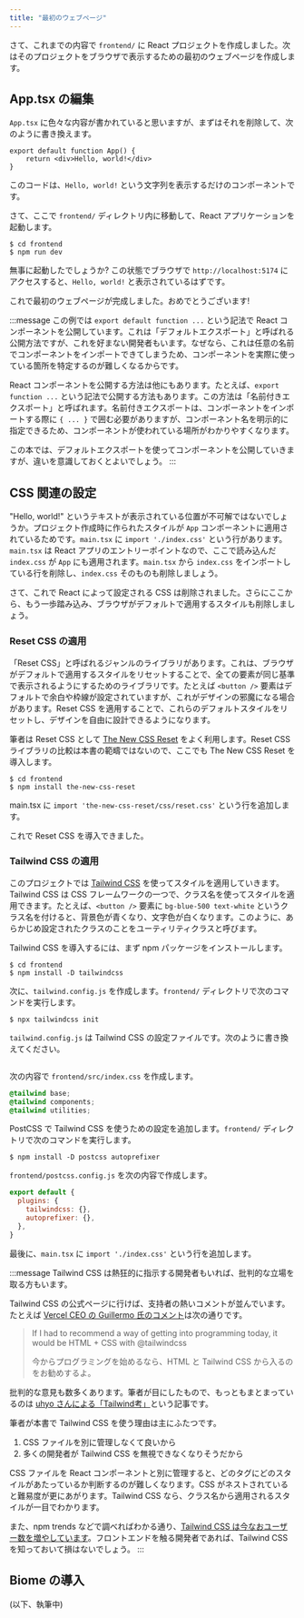 ```yaml
---
title: "最初のウェブページ"
---
```


さて、これまでの内容で `frontend/` に React プロジェクトを作成しました。次はそのプロジェクトをブラウザで表示するための最初のウェブページを作成します。

## App.tsx の編集

`App.tsx` に色々な内容が書かれていると思いますが、まずはそれを削除して、次のように書き換えます。

```tsx
export default function App() {
    return <div>Hello, world!</div>
}
```

このコードは、`Hello, world!` という文字列を表示するだけのコンポーネントです。

さて、ここで `frontend/` ディレクトリ内に移動して、React アプリケーションを起動します。

```shell
$ cd frontend
$ npm run dev
```

無事に起動したでしょうか? この状態でブラウザで `http://localhost:5174` にアクセスすると、`Hello, world!` と表示されているはずです。

これで最初のウェブページが完成しました。おめでとうございます!

:::message
この例では `export default function ...` という記法で React コンポーネントを公開しています。これは「デフォルトエクスポート」と呼ばれる公開方法ですが、これを好まない開発者もいます。なぜなら、これは任意の名前でコンポーネントをインポートできてしまうため、コンポーネントを実際に使っている箇所を特定するのが難しくなるからです。

React コンポーネントを公開する方法は他にもあります。たとえば、`export function ...` という記法で公開する方法もあります。この方法は「名前付きエクスポート」と呼ばれます。名前付きエクスポートは、コンポーネントをインポートする際に `{ ... }` で囲む必要がありますが、コンポーネント名を明示的に指定できるため、コンポーネントが使われている場所がわかりやすくなります。

この本では、デフォルトエクスポートを使ってコンポーネントを公開していきますが、違いを意識しておくとよいでしょう。
:::

## CSS 関連の設定

"Hello, world!" というテキストが表示されている位置が不可解ではないでしょうか。プロジェクト作成時に作られたスタイルが `App` コンポーネントに適用されているためです。`main.tsx` に `import './index.css'` という行があります。`main.tsx` は React アプリのエントリーポイントなので、ここで読み込んだ `index.css` が `App` にも適用されます。`main.tsx` から `index.css` をインポートしている行を削除し、`index.css` そのものも削除しましょう。

さて、これで React によって設定される CSS は削除されました。さらにここから、もう一歩踏み込み、ブラウザがデフォルトで適用するスタイルも削除しましょう。

### Reset CSS の適用

「Reset CSS」と呼ばれるジャンルのライブラリがあります。これは、ブラウザがデフォルトで適用するスタイルをリセットすることで、全ての要素が同じ基準で表示されるようにするためのライブラリです。たとえば `<button />` 要素はデフォルトで余白や枠線が設定されていますが、これがデザインの邪魔になる場合があります。Reset CSS を適用することで、これらのデフォルトスタイルをリセットし、デザインを自由に設計できるようになります。

筆者は Reset CSS として [The New CSS Reset](https://github.com/elad2412/the-new-css-reset) をよく利用します。Reset CSS ライブラリの比較は本書の範疇ではないので、ここでも The New CSS Reset を導入します。

```shell
$ cd frontend
$ npm install the-new-css-reset
```

main.tsx に `import 'the-new-css-reset/css/reset.css'` という行を追加します。

これで Reset CSS を導入できました。

### Tailwind CSS の適用

このプロジェクトでは [Tailwind CSS](https://tailwindcss.com) を使ってスタイルを適用していきます。Tailwind CSS は CSS フレームワークの一つで、クラス名を使ってスタイルを適用できます。たとえば、`<button />` 要素に `bg-blue-500 text-white` というクラス名を付けると、背景色が青くなり、文字色が白くなります。このように、あらかじめ設定されたクラスのことをユーティリティクラスと呼びます。

Tailwind CSS を導入するには、まず npm パッケージをインストールします。

```shell
$ cd frontend
$ npm install -D tailwindcss
```

次に、`tailwind.config.js` を作成します。`frontend/` ディレクトリで次のコマンドを実行します。

```shell
$ npx tailwindcss init
```

`tailwind.config.js` は Tailwind CSS の設定ファイルです。次のように書き換えてください。

```
```

次の内容で `frontend/src/index.css` を作成します。

```css
@tailwind base;
@tailwind components;
@tailwind utilities;
```

PostCSS で Tailwind CSS を使うための設定を追加します。`frontend/` ディレクトリで次のコマンドを実行します。

```shell
$ npm install -D postcss autoprefixer
```

`frontend/postcss.config.js` を次の内容で作成します。

```javascript
export default {
  plugins: {
    tailwindcss: {},
    autoprefixer: {},
  },
}
```

最後に、`main.tsx` に `import './index.css'` という行を追加します。

:::message
Tailwind CSS は熱狂的に指示する開発者もいれば、批判的な立場を取る方もいます。

Tailwind CSS の公式ページに行けば、支持者の熱いコメントが並んでいます。たとえば [Vercel CEO の Guillermo 氏のコメント](https://x.com/rauchg/status/1225611926320738304)は次の通りです。

> If I had to recommend a way of getting into programming today, it would be HTML + CSS with
@tailwindcss
>
> 今からプログラミングを始めるなら、HTML と Tailwind CSS から入るのをお勧めするよ。

批判的な意見も数多くあります。筆者が目にしたもので、もっともまとまっているのは [uhyo さんによる「Tailwind考」](https://blog.uhy.ooo/entry/2022-10-01/tailwind/)という記事です。

筆者が本書で Tailwind CSS を使う理由は主にふたつです。

1. CSS ファイルを別に管理しなくて良いから
2. 多くの開発者が Tailwind CSS を無視できなくなりそうだから

CSS ファイルを React コンポーネントと別に管理すると、どのタグにどのスタイルがあたっているか判断するのが難しくなります。CSS がネストされていると難易度が更にあがります。Tailwind CSS なら、クラス名から適用されるスタイルが一目でわかります。

また、npm trends などで調べればわかる通り、[Tailwind CSS は今なおユーザー数を増やしています](https://npmtrends.com/tailwindcssn)。フロントエンドを触る開発者であれば、Tailwind CSS を知っておいて損はないでしょう。
:::

## Biome の導入

(以下、執筆中)
